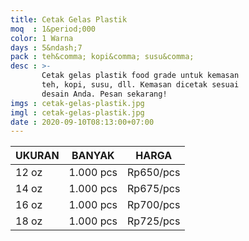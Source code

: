 ```yaml
---
title: Cetak Gelas Plastik
moq  : 1&period;000
color: 1 Warna
days : 5&ndash;7
pack : teh&comma; kopi&comma; susu&comma;
desc : >-
       Cetak gelas plastik food grade untuk kemasan
       teh, kopi, susu, dll. Kemasan dicetak sesuai
       desain Anda. Pesan sekarang!
imgs : cetak-gelas-plastik.jpg
imgl : cetak-gelas-plastik.jpg
date : 2020-09-10T08:13:00+07:00
---
```


UKURAN | BANYAK    | HARGA
------ | --------- | ---------
12 oz  | 1.000 pcs | Rp650/pcs
14 oz  | 1.000 pcs | Rp675/pcs
16 oz  | 1.000 pcs | Rp700/pcs
18 oz  | 1.000 pcs | Rp725/pcs
